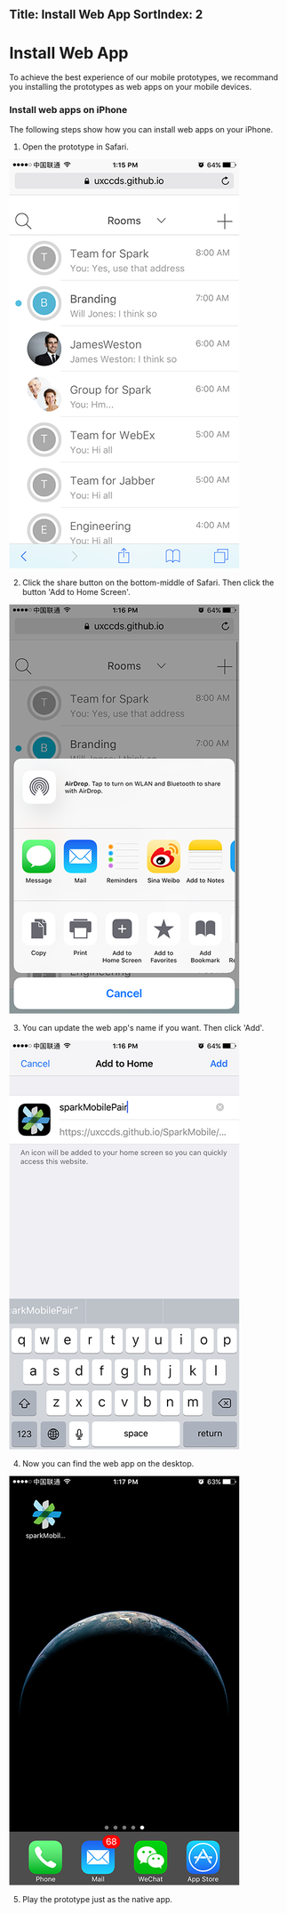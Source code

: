 Title: Install Web App
SortIndex: 2
---

# Install Web App

To achieve the best experience of our mobile prototypes, we recommand you installing the prototypes as web apps on your mobile devices.

### Install web apps on iPhone

The following steps show how you can install web apps on your iPhone.

1) Open the prototype in Safari.

![Open the prototype in Safari](../../img_data/guide/InstallWebAppIOS1.png)

2) Click the share button on the bottom-middle of Safari. Then click the button 'Add to Home Screen'.

![Click the button 'Add to Home Screen'](../../img_data/guide/InstallWebAppIOS2.png)

3) You can update the web app's name if you want. Then click 'Add'.

![Click 'Add'](../../img_data/guide/InstallWebAppIOS3.png)

4) Now you can find the web app on the desktop. 

![Now you can find the web app on the desktop](../../img_data/guide/InstallWebAppIOS4.png)

5) Play the prototype just as the native app.